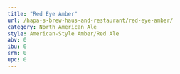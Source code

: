 ```yaml
---
title: "Red Eye Amber"
url: /hapa-s-brew-haus-and-restaurant/red-eye-amber/
category: North American Ale
style: American-Style Amber/Red Ale
abv: 0
ibu: 0
srm: 0
upc: 0
---
```


